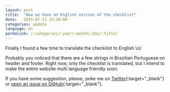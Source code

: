 ```yaml
---
layout: post
title:  "Now we have an English version of the checklist"
date:   2015-07-13 15:30:00
categories: update
language: en
permalink: /:categories/:year/:month/:day/:title/
---
```


Finally I found a few time to translate the checkilist to English \o/

Probably you noticed that there are a few strings in Brazilian Portuguese on header and footer. Right now, only the checklist is translated, but I intend to make the entire website multi language friendly soon.

If you have some suggestion, please, poke me on [Twitter](http://twitter.com/RafaelFunchal){:target="_blank"} or [open an issue on GitHub](https://github.com/rafaelfunchal/wordpress-security-checklist/issues){:target="_blank"}. 
